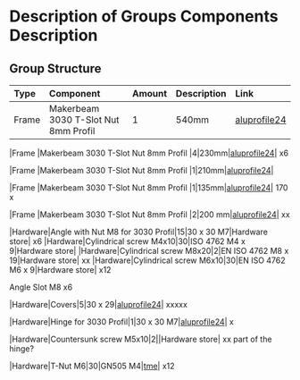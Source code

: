# Description of Groups Components Description
## Group Structure
|Type |Component |Amount|Description|Link|
|:---|:---|:---|:---|:---|
|Frame |Makerbeam 3030 T-Slot Nut 8mm Profil |1|540mm|[aluprofile24](https://aluprofile24.de/product_info.php?info=p209_strebenprofil-30x30mm-nut-8-schwarz---zuschnitt.html)| x

|Frame |Makerbeam 3030 T-Slot Nut 8mm Profil |4|230mm|[aluprofile24](https://aluprofile24.de/product_info.php?info=p209_strebenprofil-30x30mm-nut-8-schwarz---zuschnitt.html)| x6

|Frame |Makerbeam 3030 T-Slot Nut 8mm Profil |1|210mm|[aluprofile24](https://aluprofile24.de/product_info.php?info=p209_strebenprofil-30x30mm-nut-8-schwarz---zuschnitt.html)|

|Frame |Makerbeam 3030 T-Slot Nut 8mm Profil |1|135mm|[aluprofile24](https://aluprofile24.de/product_info.php?info=p209_strebenprofil-30x30mm-nut-8-schwarz---zuschnitt.html)| 170 x 

|Frame |Makerbeam 3030 T-Slot Nut 8mm Profil |2|200 mm|[aluprofile24](https://aluprofile24.de/product_info.php?info=p209_strebenprofil-30x30mm-nut-8-schwarz---zuschnitt.html)| xx

|Hardware|Angle with Nut M8 for 3030 Profil|15|30 x 30 M7|Hardware store| x6 
|Hardware|Cylindrical screw M4x10|30|ISO 4762 M4 x 9|Hardware store|
|Hardware|Cylindrical screw  M8x20|2|EN ISO 4762 M8 x 19|Hardware store| xx
|Hardware|Cylindrical screw  M6x10|30|EN ISO 4762 M6 x 9|Hardware store| x12

Angle Slot M8 x6

|Hardware|Covers|5|30 x 29|[aluprofile24](https://aluprofile24.de/product_info.php?info=p274_profilabdeckkappe-30x30i.html)| xxxxx

|Hardware|Hinge for 3030 Profil|1|30 x 30 M7|[aluprofile24](https://aluprofile24.de/product_info.php?info=p99_gelenk.html)| x 

|Hardware|Countersunk screw  M5x10|2||Hardware store| xx part of the hinge?

|Hardware|T-Nut M6|30|GN505 M4|[tme](https://www.tme.eu/at/details/gn505-10-m4-mb/profil-zubehor/elesa-ganter/gn-505-10-m4-mb/)| x12

